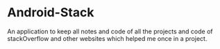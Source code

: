 # Android-Stack
An application to keep all notes and code of all the projects and code of stackOverflow and other websites which helped me once in a project.
